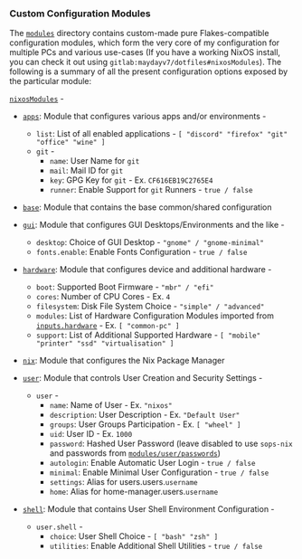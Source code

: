### Custom Configuration Modules
The [`modules`](../modules) directory contains custom-made pure Flakes-compatible configuration modules, which form the very core of my configuration for multiple PCs and various use-cases (If you have a working NixOS install, you can check it out using `gitlab:maydayv7/dotfiles#nixosModules`). The following is a summary of all the present configuration options exposed by the particular module:

[`nixosModules`](../modules/default.nix) -
* [`apps`](../modules/apps): Module that configures various apps and/or environments -
  + `list`: List of all enabled applications - `[ "discord" "firefox" "git" "office" "wine" ]`
  + `git` -
    * `name`: User Name for `git`
    * `mail`: Mail ID for `git`
    * `key`: GPG Key for `git` - Ex. `CF616EB19C2765E4`
    * `runner`: Enable Support for `git` Runners - `true / false`

* [`base`](../modules/base): Module that contains the base common/shared configuration

* [`gui`](../modules/gui): Module that configures GUI Desktops/Environments and the like -
  + `desktop`: Choice of GUI Desktop - `"gnome" / "gnome-minimal"`
  + `fonts.enable`: Enable Fonts Configuration - `true / false`

* [`hardware`](../modules/hardware): Module that configures device and additional hardware -
  + `boot`: Supported Boot Firmware - `"mbr" / "efi"`
  + `cores`: Number of CPU Cores - Ex. `4`
  + `filesystem`: Disk File System Choice - `"simple" / "advanced"`
  + `modules`: List of Hardware Configuration Modules imported from [`inputs.hardware`](https://github.com/nixos/nixos-hardware) - Ex. `[ "common-pc" ]`
  + `support`: List of Additional Supported Hardware - `[ "mobile" "printer" "ssd" "virtualisation" ]`

* [`nix`](../modules/nix): Module that configures the Nix Package Manager

* [`user`](../modules/user): Module that controls User Creation and Security Settings -
  + `user` -
    * `name`: Name of User - Ex. `"nixos"`
    * `description`: User Description - Ex. `"Default User"`
    * `groups`: User Groups Participation - Ex. `[ "wheel" ]`
    * `uid`: User ID - Ex. `1000`
    * `password`: Hashed User Password (leave disabled to use `sops-nix` and passwords from [`modules/user/passwords`](../modules/user/passwords))
    * `autologin`: Enable Automatic User Login - `true / false`
    * `minimal`: Enable Minimal User Configuration - `true / false`
    * `settings`: Alias for users.users.`username`
    * `home`: Alias for home-manager.users.`username`

* [`shell`](../modules/shell): Module that contains User Shell Environment Configuration -
  + `user.shell` -
    * `choice`: User Shell Choice - `[ "bash" "zsh" ]`
    * `utilities`: Enable Additional Shell Utilities - `true / false`
